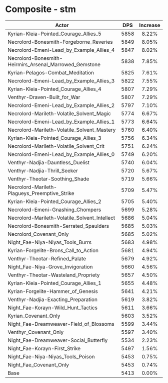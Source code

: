# Composite - stm
| Actor | DPS | Increase |
|---|:---:|:---:|
|Kyrian-Kleia-Pointed_Courage_Allies_5|5858|8.22%|
|Necrolord-Bonesmith-Forgeborne_Reveries|5849|8.05%|
|Necrolord-Emeni-Lead_by_Example_Allies_4|5847|8.02%|
|Necrolord-Bonesmith-Heirmirs_Arsenal_Marrowed_Gemstone|5838|7.85%|
|Kyrian-Pelagos-Combat_Meditation|5825|7.61%|
|Necrolord-Emeni-Lead_by_Example_Allies_3|5822|7.55%|
|Kyrian-Kleia-Pointed_Courage_Allies_4|5807|7.29%|
|Venthyr-Draven-Built_for_War|5807|7.29%|
|Necrolord-Emeni-Lead_by_Example_Allies_2|5797|7.10%|
|Necrolord-Marileth-Volatile_Solvent_Magic|5774|6.67%|
|Necrolord-Emeni-Lead_by_Example_Allies_1|5773|6.64%|
|Necrolord-Marileth-Volatile_Solvent_Mastery|5760|6.40%|
|Kyrian-Kleia-Pointed_Courage_Allies_3|5756|6.34%|
|Necrolord-Marileth-Volatile_Solvent_Crit|5751|6.24%|
|Necrolord-Emeni-Lead_by_Example_Allies_0|5749|6.20%|
|Venthyr-Nadjia-Dauntless_Duelist|5740|6.04%|
|Venthyr-Nadjia-Thrill_Seeker|5720|5.67%|
|Venthyr-Theotar-Soothing_Shade|5719|5.66%|
|Necrolord-Marileth-Plagueys_Preemptive_Strike|5709|5.47%|
|Kyrian-Kleia-Pointed_Courage_Allies_2|5705|5.40%|
|Necrolord-Emeni-Gnashing_Chompers|5699|5.28%|
|Necrolord-Marileth-Volatile_Solvent_Intellect|5686|5.04%|
|Necrolord-Bonesmith-Serrated_Spaulders|5685|5.03%|
|Necrolord_Covenant_Only|5685|5.02%|
|Night_Fae-Niya-Niyas_Tools_Burrs|5683|4.98%|
|Kyrian-Forgelite-Brons_Call_to_Action|5681|4.94%|
|Venthyr-Theotar-Refined_Palate|5679|4.92%|
|Night_Fae-Niya-Grove_Invigoration|5660|4.56%|
|Venthyr-Theotar-Wasteland_Propriety|5657|4.50%|
|Kyrian-Kleia-Pointed_Courage_Allies_1|5655|4.48%|
|Kyrian-Forgelite-Hammer_of_Genesis|5641|4.21%|
|Venthyr-Nadjia-Exacting_Preparation|5619|3.82%|
|Night_Fae-Korayn-Wild_Hunt_Tactics|5611|3.66%|
|Kyrian_Covenant_Only|5603|3.52%|
|Night_Fae-Dreamweaver-Field_of_Blossoms|5599|3.44%|
|Venthyr_Covenant_Only|5597|3.40%|
|Night_Fae-Dreamweaver-Social_Butterfly|5534|2.23%|
|Night_Fae-Korayn-First_Strike|5497|1.56%|
|Night_Fae-Niya-Niyas_Tools_Poison|5453|0.75%|
|Night_Fae_Covenant_Only|5453|0.74%|
|Base|5413|0.00%|
